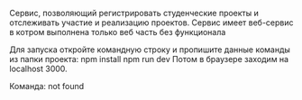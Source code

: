 Сервис, позволяющий регистрировать студенческие проекты и отслеживать участие и реализацию проектов. Сервис имеет  веб-сервис в котром выполнена только веб часть без функционала 

Для запуска откройте командную строку и пропишите данные команды из папки проекта:
npm install
npm run dev
Потом в браузере заходим на localhost 3000.

Команда: not found
